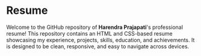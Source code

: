 # Resume
Welcome to the GitHub repository of **Harendra Prajapati**'s professional resume! This repository contains an HTML and CSS-based resume showcasing my experience, projects, skills, education, and achievements. It is designed to be clean, responsive, and easy to navigate across devices.
